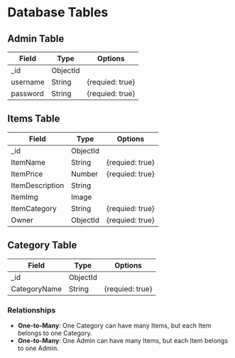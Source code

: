 # Database Tables

## Admin Table
| Field      | Type      | Options       |
|------------|-----------|---------------|
| _id        | ObjectId  |               |
| username   | String    |{requied: true}|
| password   | String    |{requied: true}|

## Items Table                                                  
| Field             | Type      | Options       |
|-------------------|-----------|---------------|
| _id               | ObjectId  |               |
| ItemName          | String    |{requied: true}|
| ItemPrice         | Number    |{requied: true}|
| ItemDescription   | String    |               |
| ItemImg           | Image     |               |
| ItemCategory      | String    |{requied: true}|
| Owner             | ObjectId  |{requied: true}|

## Category Table
| Field         | Type      | Options       |
|---------------|-----------|---------------|
| _id           | ObjectId  |               |
| CategoryName  | String    |{requied: true}|




### Relationships
- **One-to-Many**: One Category can have many Items, but each Item belongs to one Category.
- **One-to-Many**: One Admin can have many Items, but each Item belongs to one Admin.